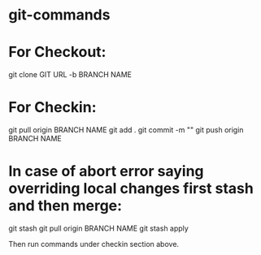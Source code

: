 # git-commands

# For Checkout:
git clone GIT URL -b BRANCH NAME

# For Checkin:
git pull origin BRANCH NAME
git add .
git commit -m ""
git push origin BRANCH NAME

# In case of abort error saying overriding local changes first stash and then merge:
git stash
git pull origin BRANCH NAME
git stash apply

Then run commands under checkin section above.



